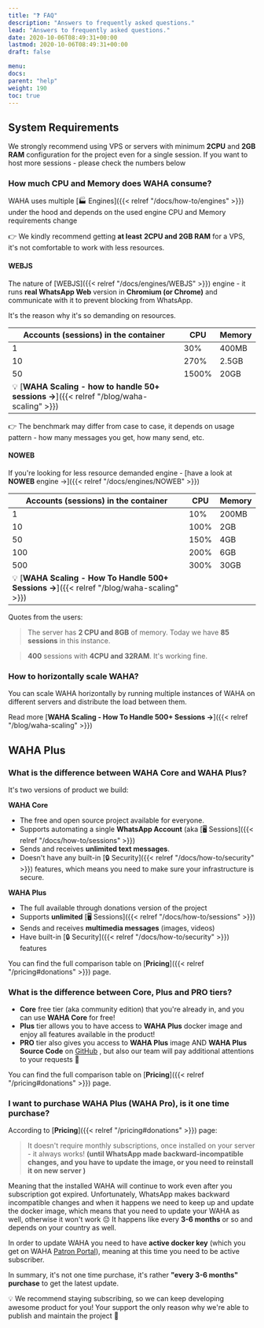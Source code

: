 ```yaml
---
title: "❓ FAQ"
description: "Answers to frequently asked questions."
lead: "Answers to frequently asked questions."
date: 2020-10-06T08:49:31+00:00
lastmod: 2020-10-06T08:49:31+00:00
draft: false

menu:
docs:
parent: "help"
weight: 190
toc: true
---
```


## System Requirements
We strongly recommend using VPS or servers with minimum **2CPU** and **2GB RAM** configuration for the project even for a single session.
If you want to host more sessions - please check the numbers below

### How much CPU and Memory does WAHA consume?

WAHA uses multiple [🏭 Engines]({{< relref "/docs/how-to/engines" >}}) under the hood and depends on the used engine 
CPU and Memory requirements change

👉 We kindly recommend getting **at least** **2CPU and 2GB RAM** for a VPS, 
it's not comfortable to work with less resources.


#### WEBJS

The nature of [WEBJS]({{< relref "/docs/engines/WEBJS" >}}) engine - it runs **real WhatsApp Web** version in **Chromium (or Chrome)** and
communicate with it to prevent blocking from WhatsApp.

It's the reason why it's so demanding on resources.


| Accounts (sessions) in the container                                                       | CPU   | Memory |
|--------------------------------------------------------------------------------------------|-------|--------|
| 1                                                                                          | 30%   | 400MB  |
| 10                                                                                         | 270%  | 2.5GB  |
| 50                                                                                         | 1500% | 20GB   |
| 💡 [**WAHA Scaling - how to handle 50+ sessions ->**]({{< relref "/blog/waha-scaling" >}}) |       |        |

👉 The benchmark may differ from case to case, it depends on usage pattern - how many messages you get, how many send, etc.

#### NOWEB
If you're looking for less resource demanded engine - [have a look at **NOWEB** engine ->]({{< relref "/docs/engines/NOWEB" >}})

| Accounts (sessions) in the container                                                        | CPU  | Memory |
|---------------------------------------------------------------------------------------------|------|--------|
| 1                                                                                           | 10%  | 200MB  |
| 10                                                                                          | 100% | 2GB    |
| 50                                                                                          | 150% | 4GB    |
| 100                                                                                         | 200% | 6GB    |
| 500                                                                                         | 300% | 30GB   |
| 💡 [**WAHA Scaling - How To Handle 500+ Sessions ->**]({{< relref "/blog/waha-scaling" >}}) |      |        |

Quotes from the users:
> The server has **2 CPU and 8GB** of memory. Today we have **85 sessions** in this instance.

> **400** sessions with **4CPU and 32RAM**. It's working fine.


### How to horizontally scale WAHA?
You can scale WAHA horizontally by running multiple instances of WAHA on different servers and distribute 
the load between them.

Read more [**WAHA Scaling - How To Handle 500+ Sessions ->**]({{< relref "/blog/waha-scaling" >}})

## WAHA Plus
### What is the difference between WAHA Core and WAHA Plus?

It's two versions of product we build:

**WAHA Core** 
- The free and open source project available for everyone. 
- Supports automating a single **WhatsApp Account** (aka [🖥️ Sessions]({{< relref "/docs/how-to/sessions" >}}) 
- Sends and receives **unlimited text messages**.
- Doesn't have any built-in [🔒 Security]({{< relref "/docs/how-to/security" >}}) features, 
which means you need to make sure your infrastructure is secure.

**WAHA Plus**
- The full available through donations version of the project
- Supports **unlimited** [🖥️ Sessions]({{< relref "/docs/how-to/sessions" >}})
- Sends and receives **multimedia messages** (images, videos)
- Have built-in [🔒 Security]({{< relref "/docs/how-to/security" >}}) features

You can find the full comparison table on [**Pricing**]({{< relref "/pricing#donations" >}}) page.
### What is the difference between Core, Plus and PRO tiers?

- **Core** free tier (aka community edition) that you're already in, and you can use **WAHA Core** for free!
- **Plus** tier allows you to have access to **WAHA Plus** docker image and enjoy all features available in the product!
- **PRO** tier also gives you access to **WAHA Plus** image AND **WAHA Plus Source Code** on [GitHub](https://github.com/devlikeapro/waha-plus)
, but also our team will pay additional attentions to your requests 🫶

You can find the full comparison table on [**Pricing**]({{< relref "/pricing#donations" >}}) page.



### I want to purchase WAHA Plus (WAHA Pro), is it one time purchase?

According to [**Pricing**]({{< relref "/pricing#donations" >}}) page:
> It doesn't require monthly subscriptions, once installed on your server - it always works!
> **(until WhatsApp made backward-incompatible changes, and you have to update the image, or you need to reinstall it on new server )**

Meaning that the installed WAHA will continue to work even after you subscription got expired. 
Unfortunately, WhatsApp makes backward incompatible changes and when it happens we need to keep up and update the docker image, 
which means that you need to update your WAHA as well, otherwise it won't work 😔
It happens like every **3-6 months** or so and depends on your country as well.

In order to update WAHA you need to have **active docker key** 
(which you get on WAHA [Patron Portal](https://portal.devlike.pro)), meaning at this time you need to be active subscriber.

In summary, it's not one time purchase, it's rather **"every 3-6 months" purchase** to get the latest update.

💡 We recommend staying subscribing, so we can keep developing awesome product for you! 
Your support the only reason why we're able to publish and maintain the project 🫶

